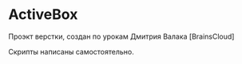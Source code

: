 # ActiveBox
Проэкт верстки, создан по урокам Дмитрия Валака [BrainsCloud]

Скрипты написаны самостоятельно.
